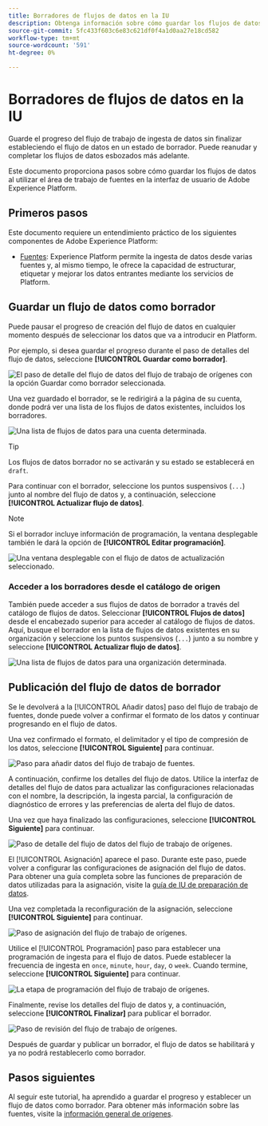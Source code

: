 ```yaml
---
title: Borradores de flujos de datos en la IU
description: Obtenga información sobre cómo guardar los flujos de datos como borrador y publicarlos más adelante, al utilizar el espacio de trabajo de fuentes.
source-git-commit: 5fc433f603c6e83c621df0f4a1d0aa27e18cd582
workflow-type: tm+mt
source-wordcount: '591'
ht-degree: 0%

---
```


# Borradores de flujos de datos en la IU

Guarde el progreso del flujo de trabajo de ingesta de datos sin finalizar estableciendo el flujo de datos en un estado de borrador. Puede reanudar y completar los flujos de datos esbozados más adelante.

Este documento proporciona pasos sobre cómo guardar los flujos de datos al utilizar el área de trabajo de fuentes en la interfaz de usuario de Adobe Experience Platform.

## Primeros pasos

Este documento requiere un entendimiento práctico de los siguientes componentes de Adobe Experience Platform:

* [Fuentes](../../home.md): Experience Platform permite la ingesta de datos desde varias fuentes y, al mismo tiempo, le ofrece la capacidad de estructurar, etiquetar y mejorar los datos entrantes mediante los servicios de Platform.

## Guardar un flujo de datos como borrador

Puede pausar el progreso de creación del flujo de datos en cualquier momento después de seleccionar los datos que va a introducir en Platform.

Por ejemplo, si desea guardar el progreso durante el paso de detalles del flujo de datos, seleccione **[!UICONTROL Guardar como borrador]**.

![El paso de detalle del flujo de datos del flujo de trabajo de orígenes con la opción Guardar como borrador seleccionada.](../../images/tutorials/draft/save-as-draft.png)

Una vez guardado el borrador, se le redirigirá a la página de su cuenta, donde podrá ver una lista de los flujos de datos existentes, incluidos los borradores.

![Una lista de flujos de datos para una cuenta determinada.](../../images/tutorials/draft/draft-dataflow.png)

>[!TIP]
>
>Los flujos de datos borrador no se activarán y su estado se establecerá en `draft`.

Para continuar con el borrador, seleccione los puntos suspensivos (`...`) junto al nombre del flujo de datos y, a continuación, seleccione **[!UICONTROL Actualizar flujo de datos]**.

>[!NOTE]
>
>Si el borrador incluye información de programación, la ventana desplegable también le dará la opción de **[!UICONTROL Editar programación]**.

![Una ventana desplegable con el flujo de datos de actualización seleccionado.](../../images/tutorials/draft/update-dataflow.png)

### Acceder a los borradores desde el catálogo de origen

También puede acceder a sus flujos de datos de borrador a través del catálogo de flujos de datos. Seleccionar **[!UICONTROL Flujos de datos]** desde el encabezado superior para acceder al catálogo de flujos de datos. Aquí, busque el borrador en la lista de flujos de datos existentes en su organización y seleccione los puntos suspensivos (`...`) junto a su nombre y seleccione **[!UICONTROL Actualizar flujo de datos]**.

![Una lista de flujos de datos para una organización determinada.](../../images/tutorials/draft/catalog-access.png)

## Publicación del flujo de datos de borrador

Se le devolverá a la [!UICONTROL Añadir datos] paso del flujo de trabajo de fuentes, donde puede volver a confirmar el formato de los datos y continuar progresando en el flujo de datos.

Una vez confirmado el formato, el delimitador y el tipo de compresión de los datos, seleccione **[!UICONTROL Siguiente]** para continuar.

![Paso para añadir datos del flujo de trabajo de fuentes.](../../images/tutorials/draft/select-data.png)

A continuación, confirme los detalles del flujo de datos. Utilice la interfaz de detalles del flujo de datos para actualizar las configuraciones relacionadas con el nombre, la descripción, la ingesta parcial, la configuración de diagnóstico de errores y las preferencias de alerta del flujo de datos.

Una vez que haya finalizado las configuraciones, seleccione **[!UICONTROL Siguiente]** para continuar.

![Paso de detalle del flujo de datos del flujo de trabajo de orígenes.](../../images/tutorials/draft/dataflow-detail.png)

El [!UICONTROL Asignación] aparece el paso. Durante este paso, puede volver a configurar las configuraciones de asignación del flujo de datos. Para obtener una guía completa sobre las funciones de preparación de datos utilizadas para la asignación, visite la [guía de IU de preparación de datos](../../../data-prep/ui/mapping.md).

Una vez completada la reconfiguración de la asignación, seleccione **[!UICONTROL Siguiente]** para continuar.

![Paso de asignación del flujo de trabajo de orígenes.](../../images/tutorials/draft/mapping.png)

Utilice el [!UICONTROL Programación] paso para establecer una programación de ingesta para el flujo de datos. Puede establecer la frecuencia de ingesta en `once`, `minute`, `hour`, `day`, o `week`. Cuando termine, seleccione **[!UICONTROL Siguiente]** para continuar.

![La etapa de programación del flujo de trabajo de orígenes.](../../images/tutorials/draft/scheduling.png)

Finalmente, revise los detalles del flujo de datos y, a continuación, seleccione **[!UICONTROL Finalizar]** para publicar el borrador.

![Paso de revisión del flujo de trabajo de orígenes.](../../images/tutorials/draft/review.png)

Después de guardar y publicar un borrador, el flujo de datos se habilitará y ya no podrá restablecerlo como borrador.

## Pasos siguientes

Al seguir este tutorial, ha aprendido a guardar el progreso y establecer un flujo de datos como borrador. Para obtener más información sobre las fuentes, visite la [información general de orígenes](../../home.md).